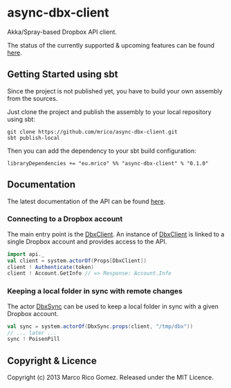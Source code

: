 # async-dbx-client

Akka/Spray-based Dropbox API client.

The status of the currently supported &amp; upcoming features can be found [here](https://github.com/mrico/async-dbx-client/issues/1).


## Getting Started using sbt

Since the project is not published yet, you have to build your
own assembly from the sources.

Just clone the project and publish the assembly to your local repository using sbt:

```
git clone https://github.com/mrico/async-dbx-client.git
sbt publish-local
```

Then you can add the dependency to your sbt build configuration:

```
libraryDependencies += "eu.mrico" %% "async-dbx-client" % "0.1.0"
```

## Documentation

The latest documentation of the API can be found [here](http://mrico.github.io/async-dbx-client/api/latest/).


### Connecting to a Dropbox account

The main entry point is the [DbxClient](http://mrico.github.io/async-dbx-client/api/latest/#asyncdbx.DbxClient). An instance of [DbxClient](http://mrico.github.io/async-dbx-client/api/latest/#asyncdbx.DbxClient) is linked to a single Dropbox account and provides access to the API.

```scala
import api._
val client = system.actorOf(Props[DbxClient])
client ! Authenticate(token)
client ! Account.GetInfo // => Response: Account.Info
```

### Keeping a local folder in sync with remote changes

The actor [DbxSync](http://mrico.github.io/async-dbx-client/api/latest/#asyncdbx.DbxSync) can be used to keep a local folder in sync with a given Dropbox account.

```scala
val sync = system.actorOf(DbxSync.props(client, "/tmp/dbx"))
// ... later ...
sync ! PoisenPill
```


## Copyright & Licence

Copyright (c) 2013 Marco Rico Gomez. Released under the MIT Licence.
